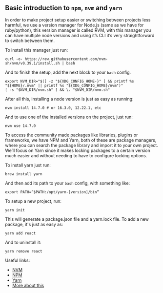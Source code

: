 ## Basic introduction to `npm`, `nvm` and `yarn`
In order to make project setup easier or switching between projects less harmful, we use a version manager for Node.js (same as we have for ruby/python), this version manager is called RVM, with this manager you can have multiple node versions and using it’s CLI it’s very straightforward to switch between them.

To install this manager just run:
```
curl -o- https://raw.githubusercontent.com/nvm-sh/nvm/v0.39.1/install.sh | bash
```
And to finish the setup, add the next block to your `bash` config.
```
export NVM_DIR="$([ -z "${XDG_CONFIG_HOME-}" ] && printf %s "${HOME}/.nvm" || printf %s "${XDG_CONFIG_HOME}/nvm")"
[ -s "$NVM_DIR/nvm.sh" ] && \. "$NVM_DIR/nvm.sh" 
```
After all this, installing a node version is just as easy as running:
```
nvm install 14.7.0 # or 16.3.0, 12.22.1, etc
```
And to use one of the installed versions on the project, just run:
```
nvm use 14.7.0
```
To access the community made packages like libraries, plugins or frameworks, we have NPM and Yarn, both of these are package managers, where you can search the package library and import it to your own project. We’ll focus on Yarn since it makes locking packages to a certain version much easier and without needing to have to configure locking options.

To install yarn just run:
```
brew install yarn
```
And then add its path to your `bash` config, with something like:
```
export PATH=”$PATH:/opt/yarn-[version]/bin”
```
To setup a new project, run:
```
yarn init
```
This will generate a package.json file and a yarn.lock file.
To add a new package, it's just as easy as:
```
yarn add react
```
And to uninstall it:
```
yarn remove react
```

Useful links:
- [NVM](https://github.com/nvm-sh/nvm)
- [NPM](https://docs.npmjs.com/)
- [Yarn](https://yarnpkg.com/getting-started)
- [More about this](https://medium.com/@hanke.liu/understand-node-js-npm-and-nvm-efc61dfd7ff8
)
